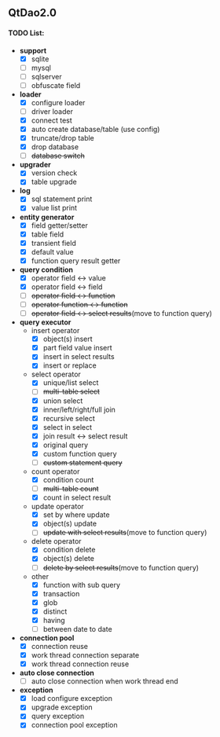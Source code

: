 ## QtDao2.0
#### TODO List:
- **support**
  - [x] sqlite
  - [ ] mysql
  - [ ] sqlserver
  - [ ] obfuscate field

- **loader**
  - [x] configure loader
  - [ ] driver loader
  - [x] connect test
  - [x] auto create database/table (use config)
  - [x] truncate/drop table
  - [x] drop database
  - [ ] ~~database switch~~
- **upgrader**
  - [x] version check
  - [x] table upgrade
- **log**
  - [x] sql statement print 
  - [x] value list print
- **entity generator**
  - [x] field getter/setter
  - [x] table field
  - [x] transient field
  - [x] default value
  - [x] function query result getter
- **query condition**
  - [x] operator field <-> value
  - [x] operator field <-> field
  - [ ] ~~operator field <-> function~~
  - [ ] ~~operator function <-> function~~
  - [ ] ~~operator field <-> select results~~(move to function query)
- **query executor**
  - insert operator
    - [x] object(s) insert
    - [x] part field value insert
    - [x] insert in select results
    - [x] insert or replace
  - select operator
    - [x] unique/list select
    - [ ] ~~multi-table select~~
    - [x] union select
    - [x] inner/left/right/full join
    - [x] recursive select
    - [x] select in select
    - [x] join result <-> select result 
    - [x] original query
    - [x] custom function query
    - [ ] ~~custom statement query~~
  - count operator
    - [x] condition count
    - [ ] ~~multi-table count~~
    - [x] count in select result
  - update operator
    - [x] set by where update
    - [x] object(s) update
    - [ ] ~~update with select results~~(move to function query)
  - delete operator
    - [x] condition delete
    - [x] object(s) delete
    - [ ] ~~delete by select results~~(move to function query)
  - other
    - [x] function with sub query
    - [x] transaction
    - [x] glob
    - [x] distinct
    - [x] having
    - [ ] between date to date
- **connection pool**
  - [x] connection reuse
  - [x] work thread connection separate
  - [x] work thread connection reuse
- **auto close connection**
  - [ ] auto close connection when work thread end
- **exception**
  - [x] load configure exception
  - [x] upgrade exception
  - [x] query exception
  - [x] connection pool exception
